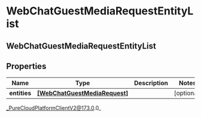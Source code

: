 # WebChatGuestMediaRequestEntityList

## WebChatGuestMediaRequestEntityList

## Properties

|Name | Type | Description | Notes|
|------------ | ------------- | ------------- | -------------|
| **entities** | [**[WebChatGuestMediaRequest]**]([WebChatGuestMediaRequest]) |  | [optional] |



_PureCloudPlatformClientV2@173.0.0_

